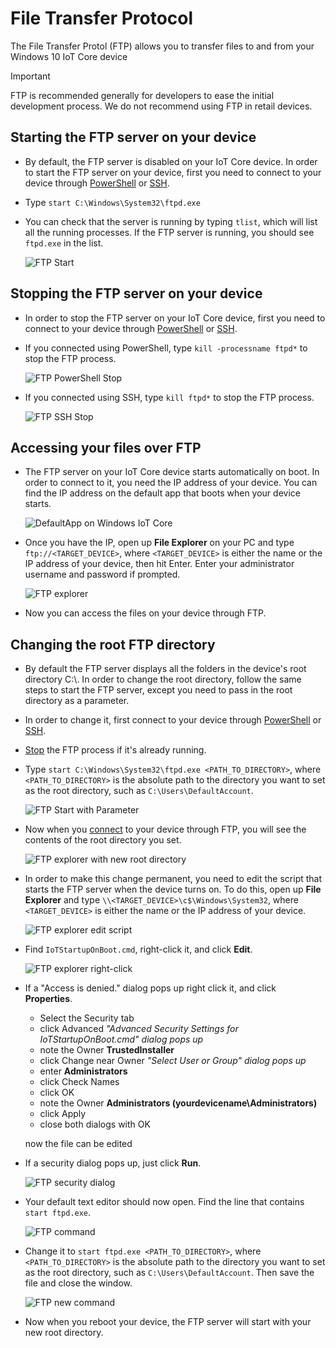 # File Transfer Protocol
The File Transfer Protol (FTP) allows you to transfer files to and from your Windows 10 IoT Core device

> [!IMPORTANT]
> FTP is recommended generally for developers to ease the initial development process. We do not recommend using FTP in retail devices.

## Starting the FTP server on your device
* By default, the FTP server is disabled on your IoT Core device.  In order to start the FTP server on your device, first you need to connect to your device through [PowerShell]({{site.baseurl}}/{{page.lang}}/Docs/PowerShell) or [SSH]({{site.baseurl}}/{{page.lang}}/Docs/SSH).
* Type `start C:\Windows\System32\ftpd.exe`
* You can check that the server is running by typing `tlist`, which will list all the running processes.  If the FTP server is running, you should see `ftpd.exe` in the list.

    ![FTP Start](../media/ftp/ftp_start.png)

## Stopping the FTP server on your device<a name="stopftp"/>
* In order to stop the FTP server on your IoT Core device, first you need to connect to your device through [PowerShell]({{site.baseurl}}/{{page.lang}}/Docs/PowerShell) or [SSH]({{site.baseurl}}/{{page.lang}}/Docs/SSH).  
* If you connected using PowerShell, type `kill -processname ftpd*` to stop the FTP process.

    ![FTP PowerShell Stop](../media/ftp/ftp_kill_powershell.png)
    
* If you connected using SSH, type `kill ftpd*` to stop the FTP process.

    ![FTP SSH Stop](../media/ftp/ftp_kill_ssh.png)
	
## Accessing your files over FTP<a name="accessftp"/>
* The FTP server on your IoT Core device starts automatically on boot.  In order to connect to it, you need the IP address of your device.  You can find the IP address on the default app that boots when your device starts.

    ![DefaultApp on Windows IoT Core](../media/images/DefaultApp.png)
    
* Once you have the IP, open up **File Explorer** on your PC and type `ftp://<TARGET_DEVICE>`, where `<TARGET_DEVICE>` is either the name or the IP address of your device, then hit Enter.  Enter your administrator username and password if prompted.

    ![FTP explorer](../media/ftp/ftp_explorer.png)

* Now you can access the files on your device through FTP.

## Changing the root FTP directory
* By default the FTP server displays all the folders in the device's root directory C:\\.  In order to change the root directory, follow the same steps to start the FTP server, except you need to pass in the root directory as a parameter.
* In order to change it, first connect to your device through [PowerShell]({{site.baseurl}}/{{page.lang}}/Docs/PowerShell) or [SSH]({{site.baseurl}}/{{page.lang}}/Docs/SSH).
* [Stop](#stopftp) the FTP process if it's already running.
* Type `start C:\Windows\System32\ftpd.exe <PATH_TO_DIRECTORY>`, where `<PATH_TO_DIRECTORY>` is the absolute path to the directory you want to set as the root directory, such as `C:\Users\DefaultAccount`.

    ![FTP Start with Parameter](../media/ftp/ftp_start_parameter.png)
    
* Now when you [connect](#accessftp) to your device through FTP, you will see the contents of the root directory you set.

    ![FTP explorer with new root directory](../media/ftp/ftp_explorer_parameter.png)

* In order to make this change permanent, you need to edit the script that starts the FTP server when the device turns on.  To do this, open up **File Explorer** and type `\\<TARGET_DEVICE>\c$\Windows\System32`, where `<TARGET_DEVICE>` is either the name or the IP address of your device.

    ![FTP explorer edit script](../media/images/ftp/ftp_edit_script.png)
    
* Find `IoTStartupOnBoot.cmd`, right-click it, and click **Edit**.

    ![FTP explorer right-click](../media/ftp/ftp_right_click.png)
    
* If a "Access is denied." dialog pops up right click it, and click **Properties**.

  - Select the Security tab
  - click Advanced *"Advanced Security Settings for IoTStartupOnBoot.cmd" dialog pops up*
  - note the Owner **TrustedInstaller**
  - click Change near Owner *"Select User or Group" dialog pops up*
  - enter **Administrators**
  - click Check Names
  - click OK
  - note the Owner **Administrators (yourdevicename\Administrators)**
  - click Apply
  - close both dialogs with OK

  now the file can be edited

* If a security dialog pops up, just click **Run**.

    ![FTP security dialog](../media/ftp/ftp_security_warning.png)
    
* Your default text editor should now open.  Find the line that contains `start ftpd.exe`.

    ![FTP command](../media/ftp/ftp_edit_command.png)

* Change it to `start ftpd.exe <PATH_TO_DIRECTORY>`, where `<PATH_TO_DIRECTORY>` is the absolute path to the directory you want to set as the root directory, such as `C:\Users\DefaultAccount`.  Then save the file and close the window.

    ![FTP new command](../media/ftp/ftp_save.png)
    
* Now when you reboot your device, the FTP server will start with your new root directory.
